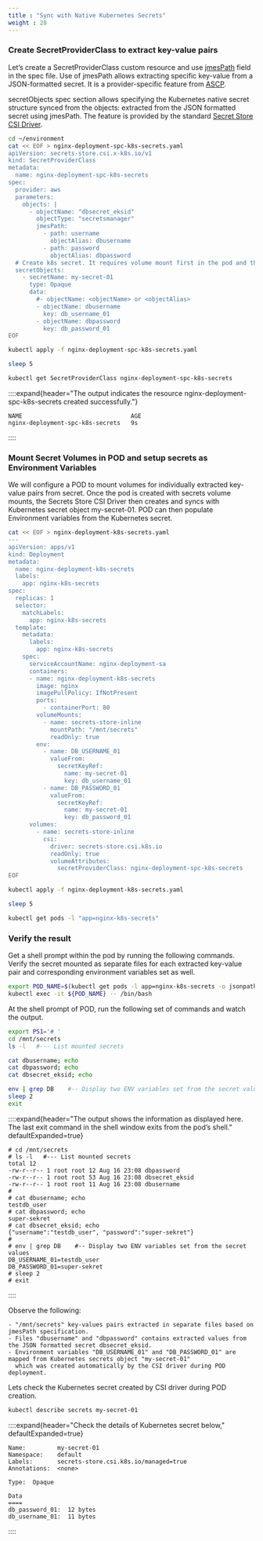 ```yaml
---
title : "Sync with Native Kubernetes Secrets"
weight : 28
---
```


### **Create SecretProviderClass to extract key-value pairs**

Let’s create a SecretProviderClass custom resource and use [jmesPath](https://jmespath.org/) field in the spec file. Use of jmesPath allows extracting specific key-value from a JSON-formatted secret. It is a provider-specific feature from [ASCP](https://github.com/aws/secrets-store-csi-driver-provider-aws).

secretObjects spec section allows specifying the Kubernetes native secret structure synced from the objects: extracted from the JSON formatted secret using jmesPath. The feature is provided by the standard [Secret Store CSI Driver](https://secrets-store-csi-driver.sigs.k8s.io/topics/sync-as-kubernetes-secret.html).

```bash
cd ~/environment
cat << EOF > nginx-deployment-spc-k8s-secrets.yaml
apiVersion: secrets-store.csi.x-k8s.io/v1
kind: SecretProviderClass
metadata:
  name: nginx-deployment-spc-k8s-secrets
spec:
  provider: aws
  parameters: 
    objects: |
      - objectName: "dbsecret_eksid"
        objectType: "secretsmanager"
        jmesPath:
          - path: username
            objectAlias: dbusername
          - path: password
            objectAlias: dbpassword
  # Create k8s secret. It requires volume mount first in the pod and then sync.
  secretObjects:                
    - secretName: my-secret-01
      type: Opaque
      data:
        #- objectName: <objectName> or <objectAlias> 
        - objectName: dbusername
          key: db_username_01
        - objectName: dbpassword
          key: db_password_01
EOF

kubectl apply -f nginx-deployment-spc-k8s-secrets.yaml

sleep 5

kubectl get SecretProviderClass nginx-deployment-spc-k8s-secrets
```

::::expand{header="The output indicates the resource nginx-deployment-spc-k8s-secrets created successfully."}

```text
NAME                               AGE
nginx-deployment-spc-k8s-secrets   9s
```

::::

### **Mount Secret Volumes in POD and setup secrets as Environment Variables**

We will configure a POD to mount volumes for individually extracted key-value pairs from secret. Once the pod is created with secrets volume mounts, the Secrets Store CSI Driver then creates and syncs with Kubernetes secret object my-secret-01. POD can then populate Environment variables from the Kubernetes secret.

```bash
cat << EOF > nginx-deployment-k8s-secrets.yaml
---
apiVersion: apps/v1
kind: Deployment
metadata:
  name: nginx-deployment-k8s-secrets
  labels:
    app: nginx-k8s-secrets
spec:
  replicas: 1
  selector:
    matchLabels:
      app: nginx-k8s-secrets
  template:
    metadata:
      labels:
        app: nginx-k8s-secrets
    spec:
      serviceAccountName: nginx-deployment-sa
      containers:
      - name: nginx-deployment-k8s-secrets
        image: nginx
        imagePullPolicy: IfNotPresent
        ports:
          - containerPort: 80
        volumeMounts:
          - name: secrets-store-inline
            mountPath: "/mnt/secrets"
            readOnly: true
        env:
          - name: DB_USERNAME_01
            valueFrom:
              secretKeyRef:
                name: my-secret-01
                key: db_username_01
          - name: DB_PASSWORD_01
            valueFrom:
              secretKeyRef:
                name: my-secret-01
                key: db_password_01
      volumes:
        - name: secrets-store-inline
          csi:
            driver: secrets-store.csi.k8s.io
            readOnly: true
            volumeAttributes:
              secretProviderClass: nginx-deployment-spc-k8s-secrets
EOF

kubectl apply -f nginx-deployment-k8s-secrets.yaml

sleep 5

kubectl get pods -l "app=nginx-k8s-secrets"

```

### **Verify the result**

Get a shell prompt within the pod by running the following commands. Verify the secret mounted as separate files for each extracted key-value pair and corresponding environment variables set as well.

```bash
export POD_NAME=$(kubectl get pods -l app=nginx-k8s-secrets -o jsonpath='{.items[].metadata.name}')
kubectl exec -it ${POD_NAME} -- /bin/bash
```

At the shell prompt of POD, run the following set of commands and watch the output.

```bash
export PS1='# '
cd /mnt/secrets
ls -l   #--- List mounted secrets

cat dbusername; echo  
cat dbpassword; echo
cat dbsecret_eksid; echo

env | grep DB    #-- Display two ENV variables set from the secret values
sleep 2
exit

```

::::expand{header="The output shows the information as displayed here. The last exit command in the shell window exits from the pod’s shell." defaultExpanded=true}

```text
# cd /mnt/secrets
# ls -l   #--- List mounted secrets
total 12
-rw-r--r-- 1 root root 12 Aug 16 23:08 dbpassword
-rw-r--r-- 1 root root 53 Aug 16 23:08 dbsecret_eksid
-rw-r--r-- 1 root root 11 Aug 16 23:08 dbusername
# 
# cat dbusername; echo  
testdb_user
# cat dbpassword; echo
super-sekret
# cat dbsecret_eksid; echo
{"username":"testdb_user", "password":"super-sekret"}
# 
# env | grep DB    #-- Display two ENV variables set from the secret values
DB_USERNAME_01=testdb_user
DB_PASSWORD_01=super-sekret
# sleep 2
# exit

```

::::

Observe the following:

```text
- "/mnt/secrets" key-values pairs extracted in separate files based on jmesPath specification.
- Files "dbusername" and "dbpassword" contains extracted values from the JSON formatted secret dbsecret_eksid.
- Environment variables "DB_USERNAME_01" and "DB_PASSWORD_01" are mapped from Kubernetes secrets object "my-secret-01"
  which was created automatically by the CSI driver during POD deployment.
```

Lets check the Kubernetes secret created by CSI driver during POD creation.

```bash
kubectl describe secrets my-secret-01
```

::::expand{header="Check the details of Kubernetes secret below," defaultExpanded=true}

```text
Name:         my-secret-01
Namespace:    default
Labels:       secrets-store.csi.k8s.io/managed=true
Annotations:  <none>

Type:  Opaque

Data
====
db_password_01:  12 bytes
db_username_01:  11 bytes
```

::::
